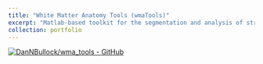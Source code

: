 ```yaml
---
title: "White Matter Anatomy Tools (wmaTools)"
excerpt: "Matlab-based toolkit for the segmentation and analysis of streamline tractography.<br/><img src='https://github.com/brainlife/app-wmaSeg/blob/master/wmaSeg.png'>"
collection: portfolio
---
```


[![DanNBullock/wma_tools - GitHub](https://gh-card.dev/repos/DanNBullock/wma_tools.svg)](https://github.com/DanNBullock/wma_tools)
